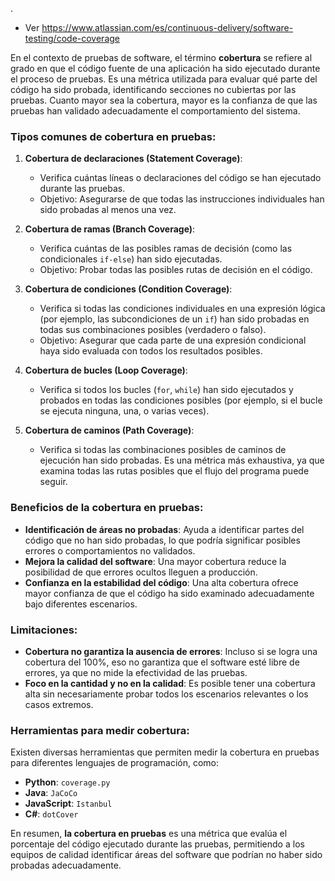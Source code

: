 .
- Ver https://www.atlassian.com/es/continuous-delivery/software-testing/code-coverage

En el contexto de pruebas de software, el término **cobertura** se refiere al grado en que el código fuente de una aplicación ha sido ejecutado durante el proceso de pruebas. Es una métrica utilizada para evaluar qué parte del código ha sido probada, identificando secciones no cubiertas por las pruebas. Cuanto mayor sea la cobertura, mayor es la confianza de que las pruebas han validado adecuadamente el comportamiento del sistema.

### Tipos comunes de cobertura en pruebas:

1. **Cobertura de declaraciones (Statement Coverage)**:
   - Verifica cuántas líneas o declaraciones del código se han ejecutado durante las pruebas.
   - Objetivo: Asegurarse de que todas las instrucciones individuales han sido probadas al menos una vez.

2. **Cobertura de ramas (Branch Coverage)**:
   - Verifica cuántas de las posibles ramas de decisión (como las condicionales `if-else`) han sido ejecutadas.
   - Objetivo: Probar todas las posibles rutas de decisión en el código.

3. **Cobertura de condiciones (Condition Coverage)**:
   - Verifica si todas las condiciones individuales en una expresión lógica (por ejemplo, las subcondiciones de un `if`) han sido probadas en todas sus combinaciones posibles (verdadero o falso).
   - Objetivo: Asegurar que cada parte de una expresión condicional haya sido evaluada con todos los resultados posibles.

4. **Cobertura de bucles (Loop Coverage)**:
   - Verifica si todos los bucles (`for`, `while`) han sido ejecutados y probados en todas las condiciones posibles (por ejemplo, si el bucle se ejecuta ninguna, una, o varias veces).
   
5. **Cobertura de caminos (Path Coverage)**:
   - Verifica si todas las combinaciones posibles de caminos de ejecución han sido probadas. Es una métrica más exhaustiva, ya que examina todas las rutas posibles que el flujo del programa puede seguir.
   
### Beneficios de la cobertura en pruebas:

- **Identificación de áreas no probadas**: Ayuda a identificar partes del código que no han sido probadas, lo que podría significar posibles errores o comportamientos no validados.
- **Mejora la calidad del software**: Una mayor cobertura reduce la posibilidad de que errores ocultos lleguen a producción.
- **Confianza en la estabilidad del código**: Una alta cobertura ofrece mayor confianza de que el código ha sido examinado adecuadamente bajo diferentes escenarios.

### Limitaciones:

- **Cobertura no garantiza la ausencia de errores**: Incluso si se logra una cobertura del 100%, eso no garantiza que el software esté libre de errores, ya que no mide la efectividad de las pruebas.
- **Foco en la cantidad y no en la calidad**: Es posible tener una cobertura alta sin necesariamente probar todos los escenarios relevantes o los casos extremos.

### Herramientas para medir cobertura:
Existen diversas herramientas que permiten medir la cobertura en pruebas para diferentes lenguajes de programación, como:
- **Python**: `coverage.py`
- **Java**: `JaCoCo`
- **JavaScript**: `Istanbul`
- **C#**: `dotCover`

En resumen, **la cobertura en pruebas** es una métrica que evalúa el porcentaje del código ejecutado durante las pruebas, permitiendo a los equipos de calidad identificar áreas del software que podrían no haber sido probadas adecuadamente.